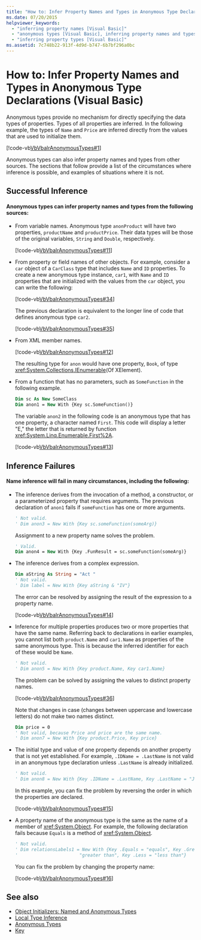 ```yaml
---
title: "How to: Infer Property Names and Types in Anonymous Type Declarations"
ms.date: 07/20/2015
helpviewer_keywords:
  - "inferring property names [Visual Basic]"
  - "anonymous types [Visual Basic], inferring property names and types"
  - "inferring property types [Visual Basic]"
ms.assetid: 7c748b22-913f-4d9d-b747-6b7bf296a0bc
---
```

# How to: Infer Property Names and Types in Anonymous Type Declarations (Visual Basic)

Anonymous types provide no mechanism for directly specifying the data types of properties. Types of all properties are inferred. In the following example, the types of `Name` and `Price` are inferred directly from the values that are used to initialize them.

[!code-vb[VbVbalrAnonymousTypes#1](~/samples/snippets/visualbasic/VS_Snippets_VBCSharp/VbVbalrAnonymousTypes/VB/Class1.vb#1)]

Anonymous types can also infer property names and types from other sources. The sections that follow provide a list of the circumstances where inference is possible, and examples of situations where it is not.

## Successful Inference

#### Anonymous types can infer property names and types from the following sources:

- From variable names. Anonymous type `anonProduct` will have two properties, `productName` and `productPrice`. Their data types will be those of the original variables, `String` and `Double`, respectively.

  [!code-vb[VbVbalrAnonymousTypes#11](~/samples/snippets/visualbasic/VS_Snippets_VBCSharp/VbVbalrAnonymousTypes/VB/Class1.vb#11)]

- From property or field names of other objects. For example, consider a `car` object of a `CarClass` type that includes `Name` and `ID` properties. To create a new anonymous type instance, `car1`, with `Name` and `ID` properties that are initialized with the values from the `car` object, you can write the following:

  [!code-vb[VbVbalrAnonymousTypes#34](~/samples/snippets/visualbasic/VS_Snippets_VBCSharp/VbVbalrAnonymousTypes/VB/Class1.vb#34)]

  The previous declaration is equivalent to the longer line of code that defines anonymous type `car2`.

  [!code-vb[VbVbalrAnonymousTypes#35](~/samples/snippets/visualbasic/VS_Snippets_VBCSharp/VbVbalrAnonymousTypes/VB/Class1.vb#35)]

- From XML member names.

  [!code-vb[VbVbalrAnonymousTypes#12](~/samples/snippets/visualbasic/VS_Snippets_VBCSharp/VbVbalrAnonymousTypes/VB/Class1.vb#12)]

  The resulting type for `anon` would have one property, `Book`, of type <xref:System.Collections.IEnumerable>(Of XElement).

- From a function that has no parameters, such as `SomeFunction` in the following example.

  ```vb
  Dim sc As New SomeClass
  Dim anon1 = New With {Key sc.SomeFunction()}
  ```

  The variable `anon2` in the following code is an anonymous type that has one property, a character named `First`. This code will display a letter "E," the letter that is returned by function <xref:System.Linq.Enumerable.First%2A>.

  [!code-vb[VbVbalrAnonymousTypes#13](~/samples/snippets/visualbasic/VS_Snippets_VBCSharp/VbVbalrAnonymousTypes/VB/Class1.vb#13)]

## Inference Failures

#### Name inference will fail in many circumstances, including the following:

- The inference derives from the invocation of a method, a constructor, or a parameterized property that requires arguments. The previous declaration of `anon1` fails if `someFunction` has one or more arguments.

  ```vb
  ' Not valid.
  ' Dim anon3 = New With {Key sc.someFunction(someArg)}
  ```

  Assignment to a new property name solves the problem.

  ```vb
  ' Valid.
  Dim anon4 = New With {Key .FunResult = sc.someFunction(someArg)}
  ```

- The inference derives from a complex expression.

  ```vb
  Dim aString As String = "Act "
  ' Not valid.
  ' Dim label = New With {Key aString & "IV"}
  ```

  The error can be resolved by assigning the result of the expression to a property name.

  [!code-vb[VbVbalrAnonymousTypes#14](~/samples/snippets/visualbasic/VS_Snippets_VBCSharp/VbVbalrAnonymousTypes/VB/Class1.vb#14)]

- Inference for multiple properties produces two or more properties that have the same name. Referring back to declarations in earlier examples, you cannot list both `product.Name` and `car1.Name` as properties of the same anonymous type. This is because the inferred identifier for each of these would be `Name`.

  ```vb
  ' Not valid.
  ' Dim anon5 = New With {Key product.Name, Key car1.Name}
  ```

  The problem can be solved by assigning the values to distinct property names.

  [!code-vb[VbVbalrAnonymousTypes#36](~/samples/snippets/visualbasic/VS_Snippets_VBCSharp/VbVbalrAnonymousTypes/VB/Class1.vb#36)]

  Note that changes in case (changes between uppercase and lowercase letters) do not make two names distinct.

  ```vb
  Dim price = 0
  ' Not valid, because Price and price are the same name.
  ' Dim anon7 = New With {Key product.Price, Key price}
  ```

- The initial type and value of one property depends on another property that is not yet established. For example, `.IDName = .LastName` is not valid in an anonymous type declaration unless `.LastName` is already initialized.

  ```vb
  ' Not valid.
  ' Dim anon8 = New With {Key .IDName = .LastName, Key .LastName = "Jones"}
  ```

  In this example, you can fix the problem by reversing the order in which the properties are declared.

  [!code-vb[VbVbalrAnonymousTypes#15](~/samples/snippets/visualbasic/VS_Snippets_VBCSharp/VbVbalrAnonymousTypes/VB/Class1.vb#15)]

- A property name of the anonymous type is the same as the name of a member of <xref:System.Object>. For example, the following declaration fails because `Equals` is a method of <xref:System.Object>.

  ```vb
  ' Not valid.
  ' Dim relationsLabels1 = New With {Key .Equals = "equals", Key .Greater = _
  '                       "greater than", Key .Less = "less than"}
  ```

  You can fix the problem by changing the property name:

  [!code-vb[VbVbalrAnonymousTypes#16](~/samples/snippets/visualbasic/VS_Snippets_VBCSharp/VbVbalrAnonymousTypes/VB/Class1.vb#16)]

## See also

- [Object Initializers: Named and Anonymous Types](../../../../visual-basic/programming-guide/language-features/objects-and-classes/object-initializers-named-and-anonymous-types.md)
- [Local Type Inference](../../../../visual-basic/programming-guide/language-features/variables/local-type-inference.md)
- [Anonymous Types](../../../../visual-basic/programming-guide/language-features/objects-and-classes/anonymous-types.md)
- [Key](../../../../visual-basic/language-reference/modifiers/key.md)
